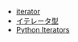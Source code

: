 - [iterator](https://docs.python.org/ja/3.12/glossary.html#term-iterator)
- [イテレータ型](https://docs.python.org/ja/3.12/library/stdtypes.html#typeiter)
- [Python Iterators](https://www.w3schools.com/python/python_iterators.asp)
